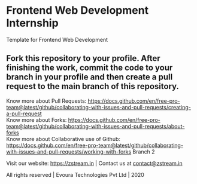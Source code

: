 # Frontend Web Development Internship
Template for Frontend Web Development

## Fork this repository to your profile. After finishing the work, commit the code to your branch in your profile and then create a pull request to the main branch of this repository.

Know more about Pull Requests: https://docs.github.com/en/free-pro-team@latest/github/collaborating-with-issues-and-pull-requests/creating-a-pull-request  
Know more about Forks: https://docs.github.com/en/free-pro-team@latest/github/collaborating-with-issues-and-pull-requests/about-forks  
Know more about Collaborative use of Github: https://docs.github.com/en/free-pro-team@latest/github/collaborating-with-issues-and-pull-requests/working-with-forks
Branch 2

Visit our website: https://zstream.in | Contact us at contact@zstream.in

All rights reserved | Evoura Technologies Pvt Ltd | 2020
